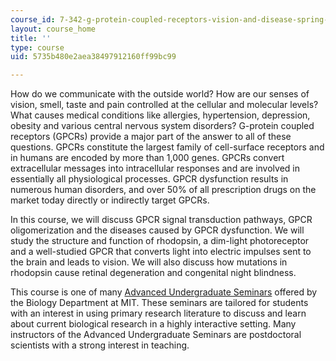 ```yaml
---
course_id: 7-342-g-protein-coupled-receptors-vision-and-disease-spring-2007
layout: course_home
title: ''
type: course
uid: 5735b480e2aea38497912160ff99bc99

---
```

How do we communicate with the outside world? How are our senses of vision, smell, taste and pain controlled at the cellular and molecular levels? What causes medical conditions like allergies, hypertension, depression, obesity and various central nervous system disorders? G-protein coupled receptors (GPCRs) provide a major part of the answer to all of these questions. GPCRs constitute the largest family of cell-surface receptors and in humans are encoded by more than 1,000 genes. GPCRs convert extracellular messages into intracellular responses and are involved in essentially all physiological processes. GPCR dysfunction results in numerous human disorders, and over 50% of all prescription drugs on the market today directly or indirectly target GPCRs.

In this course, we will discuss GPCR signal transduction pathways, GPCR oligomerization and the diseases caused by GPCR dysfunction. We will study the structure and function of rhodopsin, a dim-light photoreceptor and a well-studied GPCR that converts light into electric impulses sent to the brain and leads to vision. We will also discuss how mutations in rhodopsin cause retinal degeneration and congenital night blindness.

This course is one of many [Advanced Undergraduate Seminars](https://biology.mit.edu/undergraduate/course_listings/advanced_undergraduate_seminars) offered by the Biology Department at MIT. These seminars are tailored for students with an interest in using primary research literature to discuss and learn about current biological research in a highly interactive setting. Many instructors of the Advanced Undergraduate Seminars are postdoctoral scientists with a strong interest in teaching.
